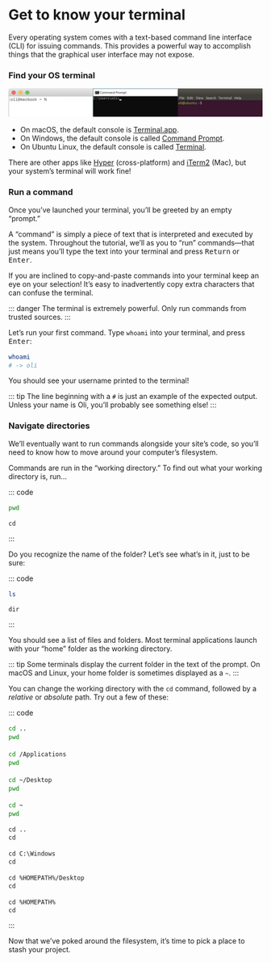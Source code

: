 # Get to know your terminal

Every operating system comes with a text-based command line interface (CLI) for issuing commands. This provides a powerful way to accomplish things that the graphical user interface may not expose.

### Find your OS terminal

![](../images/os-terminal.png)

- On macOS, the default console is [Terminal.app](https://support.apple.com/guide/terminal/welcome/mac).
- On Windows, the default console is called [Command Prompt](https://www.lifewire.com/command-prompt-2625840).
- On Ubuntu Linux, the default console is called [Terminal](https://ubuntu.com/tutorials/command-line-for-beginners).

There are other apps like [Hyper](https://hyper.is/) (cross-platform) and [iTerm2](https://www.iterm2.com/) (Mac), but your system’s terminal will work fine!

### Run a command

Once you’ve launched your terminal, you’ll be greeted by an empty “prompt.”

A “command” is simply a piece of text that is interpreted and executed by the system. Throughout the tutorial, we’ll as you to “run” commands—that just means you’ll type the text into your terminal and press <kbd>Return</kbd> or <kbd>Enter</kbd>.

If you are inclined to copy-and-paste commands into your terminal keep an eye on your selection! It’s easy to inadvertently copy extra characters that can confuse the terminal.

::: danger
The terminal is extremely powerful. Only run commands from trusted sources.
:::

Let’s run your first command. Type `whoami` into your terminal, and press <kbd>Enter</kbd>:

```bash
whoami
# -> oli
```

You should see your username printed to the terminal!

::: tip
The line beginning with a `#` is just an example of the expected output. Unless your name is Oli, you’ll probably see something else!
:::

### Navigate directories

We’ll eventually want to run commands alongside your site’s code, so you’ll need to know how to move around your computer’s filesystem.

Commands are run in the “working directory.” To find out what your working directory is, run…

::: code
```bash macOS / Linux
pwd
```
```batch Windows
cd
```
:::

Do you recognize the name of the folder? Let’s see what’s in it, just to be sure:

::: code
```bash macOS / Linux
ls
```
```batch Windows
dir
```
:::

You should see a list of files and folders. Most terminal applications launch with your “home” folder as the working directory.

::: tip
Some terminals display the current folder in the text of the prompt. On macOS and Linux, your home folder is sometimes displayed as a `~`.
:::

You can change the working directory with the `cd` command, followed by a _relative_ or _absolute_ path. Try out a few of these:

::: code
```bash macOS / Linux
cd ..
pwd

cd /Applications
pwd

cd ~/Desktop
pwd

cd ~
pwd
```
```batch Windows
cd ..
cd

cd C:\Windows
cd

cd %HOMEPATH%/Desktop
cd

cd %HOMEPATH%
cd
```
:::

Now that we’ve poked around the filesystem, it’s time to pick a place to stash your project.
